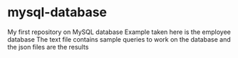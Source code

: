 # mysql-database
My first repository on MySQL database
Example taken here is the employee database
The text file contains sample queries to work on the database and the json files are the results
